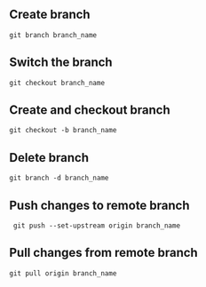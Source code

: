 ## Create branch

```git branch branch_name```

## Switch the branch

```git checkout branch_name```

## Create and checkout branch

```git checkout -b branch_name```


## Delete branch

```git branch -d branch_name```

## Push changes to remote branch 

``` git push --set-upstream origin branch_name```


## Pull changes from remote branch 

```git pull origin branch_name```